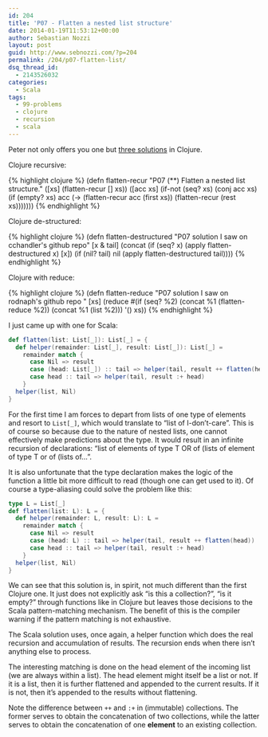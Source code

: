 ```yaml
---
id: 204
title: 'P07 - Flatten a nested list structure'
date: 2014-01-19T11:53:12+00:00
author: Sebastian Nozzi
layout: post
guid: http://www.sebnozzi.com/?p=204
permalink: /204/p07-flatten-list/
dsq_thread_id:
  - 2143526032
categories:
  - Scala
tags:
  - 99-problems
  - clojure
  - recursion
  - scala
---
```

Peter not only offers you one but [three solutions](http://pbrc.blogspot.co.at/2014/01/99-clojure-problems-7-flatten-nested.html) in Clojure.

Clojure recursive:

{% highlight clojure %}
(defn flatten-recur
  "P07 (**) Flatten a nested list structure."
  ([xs] (flatten-recur [] xs))
  ([acc xs]
     (if-not
      (seq? xs) (conj acc xs)
      (if (empty? xs)
        acc
        (-&gt; (flatten-recur acc (first xs))
            (flatten-recur (rest xs)))))))
{% endhighlight %}

Clojure de-structured:

<!--more-->

{% highlight clojure %}
(defn flatten-destructured
  "P07 solution I saw on cchandler's github repo"
  [x & tail]
  (concat (if (seq? x)
            (apply flatten-destructured x)
            [x])
          (if (nil? tail)
            nil
            (apply flatten-destructured tail))))
{% endhighlight %}

Clojure with reduce:

{% highlight clojure %}
(defn flatten-reduce
  "P07 solution I saw on rodnaph's github repo "
  [xs]
  (reduce #(if (seq? %2)
             (concat %1 (flatten-reduce %2))
             (concat %1 (list %2)))
          '() xs))
{% endhighlight %}

I just came up with one for Scala:

```scala
def flatten(list: List[_]): List[_] = {
  def helper(remainder: List[_], result: List[_]): List[_] =
    remainder match {
      case Nil => result
      case (head: List[_]) :: tail => helper(tail, result ++ flatten(head))
      case head :: tail => helper(tail, result :+ head)
    }
  helper(list, Nil)
}
```

For the first time I am forces to depart from lists of one type of elements and resort to `List[_]`, which would translate to &#8220;list of I-don&#8217;t-care&#8221;. This is of course so because due to the nature of nested lists, one cannot effectively make predictions about the type. It would result in an infinite recursion of declarations: &#8220;list of elements of type T OR of (lists of element of type T or of (lists of&#8230;&#8221;.

It is also unfortunate that the type declaration makes the logic of the function a little bit more difficult to read (though one can get used to it). Of course a type-aliasing could solve the problem like this:

```scala
type L = List[_]
def flatten(list: L): L = {
  def helper(remainder: L, result: L): L =
    remainder match {
      case Nil => result
      case (head: L) :: tail => helper(tail, result ++ flatten(head))
      case head :: tail => helper(tail, result :+ head)
    }
  helper(list, Nil)
}
```

We can see that this solution is, in spirit, not much different than the first Clojure one. It just does not explicitly ask &#8220;is this a collection?&#8221;, &#8220;is it empty?&#8221; through functions like in Clojure but leaves those decisions to the Scala pattern-matching mechanism. The benefit of this is the compiler warning if the pattern matching is not exhaustive.

The Scala solution uses, once again, a helper function which does the real recursion and accumulation of results. The recursion ends when there isn&#8217;t anything else to process.

The interesting matching is done on the head element of the incoming list (we are always within a list). The head element might itself be a list or not. If it is a list, then it is further flattened and appended to the current results. If it is not, then it&#8217;s appended to the results without flattening.

Note the difference between `++` and `:+` in (immutable) collections. The former serves to obtain the concatenation of two collections, while the latter serves to obtain the concatenation of one **element** to an existing collection.

